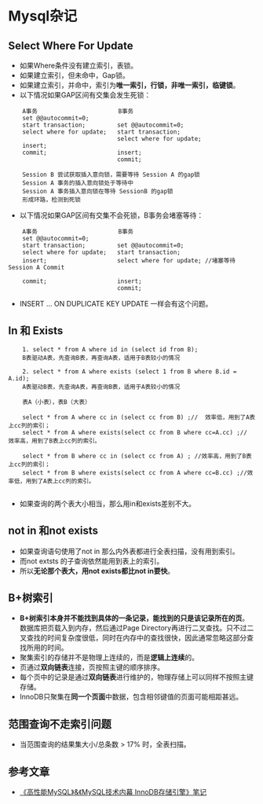 # Mysql杂记

## Select Where For Update
* 如果Where条件没有建立索引，表锁。
* 如果建立索引，但未命中，Gap锁。
* 如果建立索引，并命中，索引为**唯一索引，行锁，非唯一索引，临键锁**。
* 以下情况如果GAP区间有交集会发生死锁：
```
    A事务                       B事务
    set @@autocommit=0;
    start transaction;         set @@autocommit=0;
    select where for update;   start transaction;
                               select where for update; 
    insert;
    commit;                    insert; 
                               commit;
                               
    Session B 尝试获取插入意向锁，需要等待 Session A 的gap锁
    Session A 事务的插入意向锁处于等待中
    Session A 事务插入意向锁在等待 SessionB 的gap锁
    形成环路，检测到死锁
```

* 以下情况如果GAP区间有交集不会死锁，B事务会堵塞等待：
```
    A事务                       B事务
    set @@autocommit=0;
    start transaction;         set @@autocommit=0;
    select where for update;   start transaction;
    insert;                    select where for update; //堵塞等待 Session A Commit

    commit;                    insert; 
                               commit;
```
* INSERT ... ON DUPLICATE KEY UPDATE 一样会有这个问题。

## In 和 Exists
```
    1. select * from A where id in (select id from B);
    B表驱动A表，先查询B表，再查询A表，适用于B表较小的情况
    
    2. select * from A where exists (select 1 from B where B.id = A.id);
    A表驱动B表，先查询A表，再查询B表，适用于A表较小的情况
    
    表A（小表），表B（大表）
    
    select * from A where cc in (select cc from B) ;//  效率低，用到了A表上cc列的索引；
    select * from A where exists(select cc from B where cc=A.cc) ;// 效率高，用到了B表上cc列的索引。
    
    select * from B where cc in (select cc from A) ; //效率高，用到了B表上cc列的索引；
    select * from B where exists(select cc from A where cc=B.cc) ;//效率低，用到了A表上cc列的索引。
    
``` 
* 如果查询的两个表大小相当，那么用in和exists差别不大。

## not in 和not exists
 * 如果查询语句使用了not in 那么内外表都进行全表扫描，没有用到索引。
 * 而not extsts 的子查询依然能用到表上的索引。
 * 所以**无论那个表大，用not exists都比not in要快**。
 
## B+树索引
 * **B+树索引本身并不能找到具体的一条记录，能找到的只是该记录所在的页**。数据库把页载入到内存，然后通过Page Directory再进行二叉查找。只不过二叉查找的时间复杂度很低，同时在内存中的查找很快，因此通常忽略这部分查找所用的时间。
 * 聚集索引的存储并不是物理上连续的，而是**逻辑上连续**的。
 * 页通过**双向链表**连接，页按照主键的顺序排序。
 * 每个页中的记录是通过**双向链表**进行维护的，物理存储上可以同样不按照主键存储。
 * InnoDB只聚集在**同一个页面**中数据，包含相邻键值的页面可能相距甚远。
 
## 范围查询不走索引问题
 * 当范围查询的结果集大小/总条数 > 17% 时，全表扫描。 
 
## 参考文章
 * [《高性能MySQL》&《MySQL技术内幕 InnoDB存储引擎》笔记][1] 


[1]: https://www.jianshu.com/p/bd8675e5c7b2


